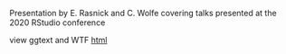 Presentation by E. Rasnick and C. Wolfe covering talks presented at the 2020 RStudio conference

view ggtext and WTF [html](https://htmlpreview.github.io/?https://github.com/CCHMC-RUG/rstudio_debrief/blob/master/rstudio_conf_recap_erika.html)
